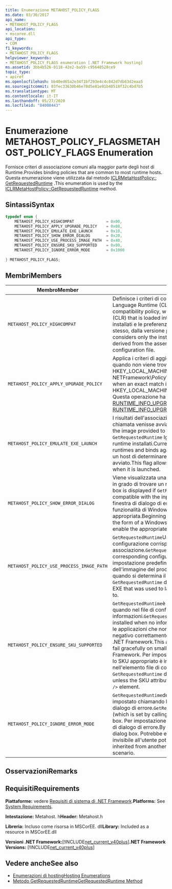 ```yaml
---
title: Enumerazione METAHOST_POLICY_FLAGS
ms.date: 03/30/2017
api_name:
- METAHOST_POLICY_FLAGS
api_location:
- mscoree.dll
api_type:
- COM
f1_keywords:
- METAHOST_POLICY_FLAGS
helpviewer_keywords:
- METAHOST_POLICY_FLAGS enumeration [.NET Framework hosting]
ms.assetid: 3bb4b526-0118-42e2-ba59-c95648528ce9
topic_type:
- apiref
ms.openlocfilehash: bb40ed65a2e34f1bf293e4c4c842d7db63d2eaa5
ms.sourcegitcommit: 03fec33630b46e78d5e81e91b40518f32c4bd7b5
ms.translationtype: MT
ms.contentlocale: it-IT
ms.lasthandoff: 05/27/2020
ms.locfileid: "84008443"
---
```

# <a name="metahost_policy_flags-enumeration"></a><span data-ttu-id="22970-102">Enumerazione METAHOST_POLICY_FLAGS</span><span class="sxs-lookup"><span data-stu-id="22970-102">METAHOST_POLICY_FLAGS Enumeration</span></span>
<span data-ttu-id="22970-103">Fornisce criteri di associazione comuni alla maggior parte degli host di Runtime.</span><span class="sxs-lookup"><span data-stu-id="22970-103">Provides binding policies that are common to most runtime hosts.</span></span> <span data-ttu-id="22970-104">Questa enumerazione viene utilizzata dal metodo [ICLRMetaHostPolicy:: GetRequestedRuntime](iclrmetahostpolicy-getrequestedruntime-method.md) .</span><span class="sxs-lookup"><span data-stu-id="22970-104">This enumeration is used by the [ICLRMetaHostPolicy::GetRequestedRuntime](iclrmetahostpolicy-getrequestedruntime-method.md) method.</span></span>  
  
## <a name="syntax"></a><span data-ttu-id="22970-105">Sintassi</span><span class="sxs-lookup"><span data-stu-id="22970-105">Syntax</span></span>  
  
```cpp  
typedef enum {  
    METAHOST_POLICY_HIGHCOMPAT              = 0x00,  
    METAHOST_POLICY_APPLY_UPGRADE_POLICY    = 0x08,  
    METAHOST_POLICY_EMULATE_EXE_LAUNCH      = 0x10,  
    METAHOST_POLICY_SHOW_ERROR_DIALOG       = 0x20,  
    METAHOST_POLICY_USE_PROCESS_IMAGE_PATH  = 0x40,  
    METAHOST_POLICY_ENSURE_SKU_SUPPORTED    = 0x80,  
    METAHOST_POLICY_IGNORE_ERROR_MODE       = 0x1000  
  
} METAHOST_POLICY_FLAGS;  
```  
  
## <a name="members"></a><span data-ttu-id="22970-106">Membri</span><span class="sxs-lookup"><span data-stu-id="22970-106">Members</span></span>  
  
|<span data-ttu-id="22970-107">Membro</span><span class="sxs-lookup"><span data-stu-id="22970-107">Member</span></span>|<span data-ttu-id="22970-108">Descrizione</span><span class="sxs-lookup"><span data-stu-id="22970-108">Description</span></span>|  
|------------|-----------------|  
|`METAHOST_POLICY_HIGHCOMPAT`|<span data-ttu-id="22970-109">Definisce i criteri di compatibilità elevata, che non considera alcun Common Language Runtime (CLR) caricato nel processo corrente.</span><span class="sxs-lookup"><span data-stu-id="22970-109">Defines the high-compatibility policy, which does not consider any common language runtime (CLR) that is loaded into the current process.</span></span> <span data-ttu-id="22970-110">Considera invece solo i CLR installati e le preferenze del componente, come derivato dal file di assembly stesso, dalla versione predefinita dichiarata o dal file di configurazione.</span><span class="sxs-lookup"><span data-stu-id="22970-110">Instead, it considers only the installed CLRs and the preferences of the component, as derived from the assembly file itself, the declared built-against version, or the configuration file.</span></span>|  
|`METAHOST_POLICY_APPLY_UPGRADE_POLICY`|<span data-ttu-id="22970-111">Applica i criteri di aggiornamento al risultato dell'associazione della versione quando non viene trovata una corrispondenza esatta, in base al contenuto di HKEY_LOCAL_MACHINE \SOFTWARE\Microsoft \\ . NETFramework\Policy\Upgrades.</span><span class="sxs-lookup"><span data-stu-id="22970-111">Applies upgrade policy to the version bind result when an exact match is not found, based on the contents of HKEY_LOCAL_MACHINE\SOFTWARE\Microsoft\\.NETFramework\Policy\Upgrades.</span></span> <span data-ttu-id="22970-112">Questa operazione ha lo stesso effetto di [RUNTIME_INFO_UPGRADE_VERSION](runtime-info-flags-enumeration.md).</span><span class="sxs-lookup"><span data-stu-id="22970-112">This has the same effect as [RUNTIME_INFO_UPGRADE_VERSION](runtime-info-flags-enumeration.md).</span></span>|  
|`METAHOST_POLICY_EMULATE_EXE_LAUNCH`|<span data-ttu-id="22970-113">I risultati dell'associazione vengono restituiti come se l'immagine fornita alla chiamata venisse avviata in un nuovo processo.</span><span class="sxs-lookup"><span data-stu-id="22970-113">Binding results are returned as if the image provided to the call were launched in a new process.</span></span> <span data-ttu-id="22970-114">Attualmente, `GetRequestedRuntime` Ignora il set di Runtime caricabili e viene associato al set di runtime installati.</span><span class="sxs-lookup"><span data-stu-id="22970-114">Currently, `GetRequestedRuntime` ignores the set of loadable runtimes and binds against the set of installed runtimes.</span></span> <span data-ttu-id="22970-115">Questo flag consente a un host di determinare a quale Runtime verrà associato un file EXE quando viene avviato.</span><span class="sxs-lookup"><span data-stu-id="22970-115">This flag allows a host to determine which runtime an EXE will bind to when it is launched.</span></span>|  
|`METAHOST_POLICY_SHOW_ERROR_DIALOG`|<span data-ttu-id="22970-116">Viene visualizzata una finestra di dialogo di errore se `GetRequestedRuntime` non è in grado di trovare un runtime compatibile con i parametri di input.</span><span class="sxs-lookup"><span data-stu-id="22970-116">An error dialog box is displayed if `GetRequestedRuntime` is unable to find a runtime that is compatible with the input parameters.</span></span> <span data-ttu-id="22970-117">A partire da .NET Framework 4,5, questa finestra di dialogo di errore può assumere il formato di una finestra di dialogo funzionalità di Windows che chiede se l'utente vuole abilitare la funzionalità appropriata.</span><span class="sxs-lookup"><span data-stu-id="22970-117">Beginning with the .NET Framework 4.5, this error dialog box can take the form of a Windows feature dialog box that asks whether the user would like to enable the appropriate feature.</span></span>|  
|`METAHOST_POLICY_USE_PROCESS_IMAGE_PATH`|<span data-ttu-id="22970-118">`GetRequestedRuntime`Usa l'immagine del processo e qualsiasi file di configurazione corrispondente come input aggiuntivo per il processo di associazione.</span><span class="sxs-lookup"><span data-stu-id="22970-118">`GetRequestedRuntime` uses the process image (and any corresponding configuration file) as additional input to the binding process.</span></span> <span data-ttu-id="22970-119">Per impostazione predefinita, non `GetRequestedRuntime` esegue il fallback al percorso dell'immagine del processo (in genere, il file exe usato per avviare il processo) quando si determina il runtime a cui eseguire l'associazione.</span><span class="sxs-lookup"><span data-stu-id="22970-119">By default, `GetRequestedRuntime` does not fall back to the process image path (typically, the EXE that was used to launch the process) when determining the runtime to bind to.</span></span>|  
|`METAHOST_POLICY_ENSURE_SKU_SUPPORTED`|<span data-ttu-id="22970-120">`GetRequestedRuntime`è necessario verificare se lo SKU appropriato è installato quando nel file di configurazione non sono disponibili informazioni.</span><span class="sxs-lookup"><span data-stu-id="22970-120">`GetRequestedRuntime` must check whether the appropriate SKU is installed when no information is available in the configuration file.</span></span> <span data-ttu-id="22970-121">In questo modo, le applicazioni che non dispongono di file di configurazione avranno esito negativo correttamente su SKU più piccoli rispetto all'installazione predefinita del .NET Framework.</span><span class="sxs-lookup"><span data-stu-id="22970-121">This allows applications that do not have configuration files to fail gracefully on smaller SKUs than the default installation of the .NET Framework.</span></span> <span data-ttu-id="22970-122">Per impostazione predefinita, non `GetRequestedRuntime` Controlla se lo SKU appropriato è installato, a meno che l'attributo SKU non sia specificato nell'elemento file di configurazione `<supportedRuntime />` .</span><span class="sxs-lookup"><span data-stu-id="22970-122">By default, `GetRequestedRuntime` does not check whether the appropriate SKU is installed unless the SKU attribute is specified in the configuration file `<supportedRuntime />` element.</span></span>|  
|`METAHOST_POLICY_IGNORE_ERROR_MODE`|<span data-ttu-id="22970-123">`GetRequestedRuntime`deve ignorare SEM_FAILCRITICALERRORS (che viene impostato chiamando la funzione [SetErrorMode](/windows/win32/api/errhandlingapi/nf-errhandlingapi-seterrormode) ) e visualizzare la finestra di dialogo di errore.</span><span class="sxs-lookup"><span data-stu-id="22970-123">`GetRequestedRuntime` should ignore SEM_FAILCRITICALERRORS (which is set by calling the [SetErrorMode](/windows/win32/api/errhandlingapi/nf-errhandlingapi-seterrormode) function), and show the error dialog box.</span></span> <span data-ttu-id="22970-124">Per impostazione predefinita, SEM_FAILCRITICALERRORS elimina la finestra di dialogo di errore.</span><span class="sxs-lookup"><span data-stu-id="22970-124">By default, SEM_FAILCRITICALERRORS suppresses the error dialog box.</span></span> <span data-ttu-id="22970-125">Potrebbe essere stata ereditata da un altro processo e l'errore invisibile all'utente potrebbe essere indesiderato nello scenario.</span><span class="sxs-lookup"><span data-stu-id="22970-125">It may have been inherited from another process, and the silent error may be undesirable in your scenario.</span></span>|  
  
## <a name="remarks"></a><span data-ttu-id="22970-126">Osservazioni</span><span class="sxs-lookup"><span data-stu-id="22970-126">Remarks</span></span>  
  
## <a name="requirements"></a><span data-ttu-id="22970-127">Requisiti</span><span class="sxs-lookup"><span data-stu-id="22970-127">Requirements</span></span>  
 <span data-ttu-id="22970-128">**Piattaforme:** vedere [Requisiti di sistema di .NET Framework](../../get-started/system-requirements.md).</span><span class="sxs-lookup"><span data-stu-id="22970-128">**Platforms:** See [System Requirements](../../get-started/system-requirements.md).</span></span>  
  
 <span data-ttu-id="22970-129">**Intestazione:** Metahost. h</span><span class="sxs-lookup"><span data-stu-id="22970-129">**Header:** Metahost.h</span></span>  
  
 <span data-ttu-id="22970-130">**Libreria:** Incluso come risorsa in MSCorEE. dll</span><span class="sxs-lookup"><span data-stu-id="22970-130">**Library:** Included as a resource in MSCorEE.dll</span></span>  
  
 <span data-ttu-id="22970-131">**Versioni .NET Framework:**[!INCLUDE[net_current_v40plus](../../../../includes/net-current-v40plus-md.md)]</span><span class="sxs-lookup"><span data-stu-id="22970-131">**.NET Framework Versions:** [!INCLUDE[net_current_v40plus](../../../../includes/net-current-v40plus-md.md)]</span></span>  
  
## <a name="see-also"></a><span data-ttu-id="22970-132">Vedere anche</span><span class="sxs-lookup"><span data-stu-id="22970-132">See also</span></span>

- [<span data-ttu-id="22970-133">Enumerazioni di hosting</span><span class="sxs-lookup"><span data-stu-id="22970-133">Hosting Enumerations</span></span>](hosting-enumerations.md)
- [<span data-ttu-id="22970-134">Metodo GetRequestedRuntime</span><span class="sxs-lookup"><span data-stu-id="22970-134">GetRequestedRuntime Method</span></span>](iclrmetahostpolicy-getrequestedruntime-method.md)
